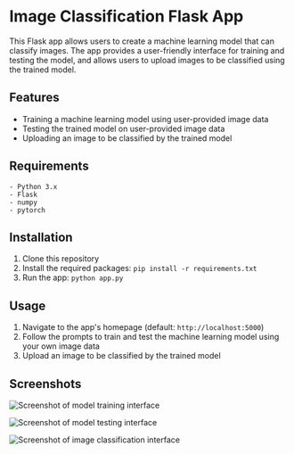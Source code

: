 # Image Classification Flask App

This Flask app allows users to create a machine learning model that can classify images. The app provides a user-friendly interface for training and testing the model, and allows users to upload images to be classified using the trained model.

## Features

- Training a machine learning model using user-provided image data
- Testing the trained model on user-provided image data
- Uploading an image to be classified by the trained model

## Requirements
```
- Python 3.x
- Flask
- numpy
- pytorch
```
## Installation

1. Clone this repository
2. Install the required packages: `pip install -r requirements.txt`
3. Run the app: `python app.py`

## Usage

1. Navigate to the app's homepage (default: `http://localhost:5000`)
2. Follow the prompts to train and test the machine learning model using your own image data
3. Upload an image to be classified by the trained model

## Screenshots

![Screenshot of model training interface](https://www.upwork.com/att/download/portfolio/persons/uid/1501979573935886336/profile/projects/files/053d1172-cba9-4815-9dcd-56bd1ed6804a)

![Screenshot of model testing interface](screenshots/test.png)

![Screenshot of image classification interface](screenshots/classify.png)
